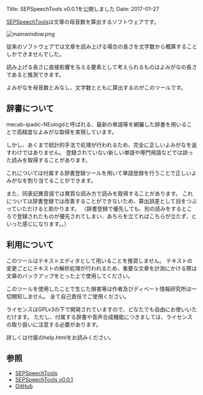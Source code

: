 Title: SEPSpeechTools v0.0.1を公開しました
Date: 2017-01-27

[SEPSpeechTools]は文章の母音数を算出するソフトウェアです。

![mainwindow.png]({attach}/img/sep-speech-tools/mainwindow.png)

従来のソフトウェアでは文章を読み上げる場合の長さを文字数から概算することしかできませんでした。

読み上げる長さに直接影響を与える要素として考えられるものはよみがなの長さであると推測できます。

よみがなを母音数とみなし、文字数とともに算出するのがこのツールです。

## 辞書について

mecab-ipadic-NEologdと呼ばれる、最新の単語等を網羅した辞書を用いることで高精度なよみがな取得を実現しています。

しかし、あくまで統計的手法で処理が行われるため、完全に正しいよみがなを返すわけではありません。
登録されていない新しい単語や専門用語などでは誤った読みを取得することがあります。

これについては付属する辞書登録ツールを用いて単語登録を行うことで正しいよみがなを割り当てることができます。

また、同表記異音語では異質な読み方で読みを取得することがあります。
これについては辞書登録では改善することができないため、算出誤差として目をつぶっていただけると助かります。
（辞書登録で優先しても、別の読みをするところで登録されたものが優先されてしまい、あちらを立てればこちらが立たず、といった感じになります。。）

## 利用について

このツールはテキストエディタとして用いることを推奨しません。
テキストの変更ごとにテキストの解析処理が行われるため、重要な文章を計測にかける際は文章のバックアップをとった上で使用してください。

このツールを使用したことで生じた損害等は作者及びディベート情報研究所は一切関知しません。
全て自己責任でご使用ください。

ライセンスはGPLv3の下で開発されていますので、どなたでも自由にお使いいただけます。
ただし、付属する辞書や音声合成機能につきましては、ライセンスの取り扱いに注意する必要があります。

詳しくは付属のhelp.htmlをお読みください。

## 参照

* [SEPSpeechTools]
* [SEPSpeechTools v0.0.1]
* [GitHub]

[SEPSpeechTools]: {filename}/pages/sep-speech-tools.md
[SEPSpeechTools v0.0.1]: https://github.com/info-labs/sep-speech-tools/releases/tag/v0.0.1
[GitHub]: https://github.com/info-labs/sep-speech-tools
